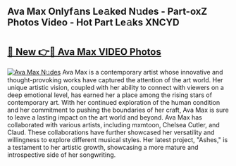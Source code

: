 ## Ava Max Onlyf𝚊ns Le𝚊ked N𝚞des - Part-oxZ Photos Video - Hot Part Le𝚊ks XNCYD

# <h2><a href="http://ab15368.deff.icu/?id=Ava+Max">🔗 New 👉🔴 Ava Max VIDEO Photos</a></h2>

[![Ava Max N𝚞des](https://i.imgur.com/rIISA9y.gif)](http://ab15368.deff.icu/?id=Ava+Max)
Ava Max is a contemporary artist whose innovative and thought-provoking works have captured the attention of the art world. Her unique artistic vision, coupled with her ability to connect with viewers on a deep emotional level, has earned her a place among the rising stars of contemporary art. With her continued exploration of the human condition and her commitment to pushing the boundaries of her craft, Ava Max is sure to leave a lasting impact on the art world and beyond. Ava Max has collaborated with various artists, including mxmtoon, Chelsea Cutler, and Claud. These collaborations have further showcased her versatility and willingness to explore different musical styles. Her latest project, "Ashes," is a testament to her artistic growth, showcasing a more mature and introspective side of her songwriting.
